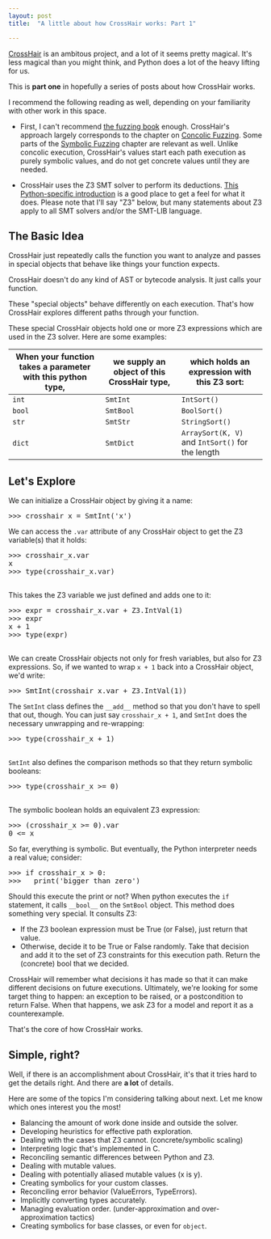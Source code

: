 ```yaml
---
layout: post
title:  "A little about how CrossHair works: Part 1"

---
```


[CrossHair](https://github.com/pschanely/CrossHair) is an ambitous project,
and a lot of it seems pretty magical. It's less magical than you might
think, and Python does a lot of the heavy lifting for us.

This is __part one__ in hopefully a series of posts about how CrossHair works.

I recommend the following reading as well, depending on your familiarity
with other work in this space.

* First, I can't recommend [the fuzzing book](https://www.fuzzingbook.org/)
enough. CrossHair's approach largely corresponds to the chapter on
[Concolic Fuzzing](https://www.fuzzingbook.org/html/ConcolicFuzzer.html).
Some parts of the
[Symbolic Fuzzing](https://www.fuzzingbook.org/html/SymbolicFuzzer.html)
chapter are relevant as well.
Unlike concolic execution, CrossHair's values start each path execution as
purely symbolic values, and do not get concrete values until they are needed.

* CrossHair uses the Z3 SMT solver to perform its deductions.
[This Python-specific introduction](https://www.cs.tau.ac.il/~msagiv/courses/asv/z3py/guide-examples.htm)
is a good place to get a feel for what it does. Please note that I'll say "Z3"
below, but many statements about Z3 apply to all SMT solvers and/or the SMT-LIB
language.

## The Basic Idea

CrossHair just
repeatedly calls the function you want to analyze and passes in special objects
that behave like things your function expects.

CrossHair doesn't do any kind of AST or bytecode analysis. It just calls your
function.

These "special objects" behave differently on each execution. That's how
CrossHair explores different paths through your function.

These special CrossHair objects hold one or more Z3 expressions which are used
in the Z3 solver. Here are some examples:

| When your function takes a parameter with this python type, | we supply an object of this CrossHair type, | which holds an expression with this Z3 sort: |
|-|-|-|
| `int` | `SmtInt` | `IntSort()` |
| `bool` | `SmtBool` | `BoolSort()` |
| `str` | `SmtStr` | `StringSort()` |
| `dict` | `SmtDict` | `ArraySort(K, V)` and `IntSort()` for the length |

## Let's Explore

We can initialize a CrossHair object by giving it a name:
<pre>
>>> crosshair_x = SmtInt('x')
</pre>
We can access the `.var` attribute of any CrossHair object to get
the Z3 variable(s) that it holds:
<pre>
>>> crosshair_x.var
x
>>> type(crosshair_x.var)
<class 'Z3.Z3.ArithRef'>
</pre>

This takes the Z3 variable we just defined and adds one to it:
<pre>
>>> expr = crosshair_x.var + Z3.IntVal(1)
>>> expr
x + 1
>>> type(expr)
<class 'Z3.Z3.ExprRef'>
</pre>

We can create CrossHair objects not only for fresh variables, but
also for Z3 expressions.
So, if we wanted to wrap `x + 1` back into a CrossHair object,
we'd write:
<pre>
>>> SmtInt(crosshair_x.var + Z3.IntVal(1))
</pre>

The `SmtInt` class defines the `__add__` method so that you don't
have to spell that out, though. You can just say `crosshair_x + 1`, and
`SmtInt` does the necessary unwrapping and re-wrapping:

<pre>
>>> type(crosshair_x + 1)
<class 'crosshair.libimpl.builtinslib.SmtInt'>
</pre>

`SmtInt` also defines the comparison methods so that they return symbolic
booleans:

<pre>
>>> type(crosshair_x >= 0)
<class 'crosshair.libimpl.builtinslib.SmtBool'>
</pre>

The symbolic boolean holds an equivalent Z3 expression:
<pre>
>>> (crosshair_x >= 0).var
0 <= x
</pre>

So far, everything is symbolic. But eventually, the Python interpreter
needs a real value; consider:
<pre>
>>> if crosshair_x > 0:
>>>   print('bigger than zero')
</pre>

Should this execute the print or not? When python executes the `if`
statement, it calls `__bool__` on the `SmtBool` object. This method
does something very special. It consults Z3:
* If the Z3 boolean expression must be True (or False), just return
  that value.
* Otherwise, decide it to be True or False randomly. Take that decision
  and add it to the set of Z3 constraints for this execution path.
  Return the (concrete) bool that we decided.

CrossHair will remember what decisions it has made so that
it can make different decisions on future executions. Ultimately,
we're looking for some target thing to happen: an exception to be
raised, or a postcondition to return False. When that happens,
we ask Z3 for a model and report it as a counterexample.

That's the core of how CrossHair works.


## Simple, right?

Well, if there is an accomplishment about CrossHair, it's that it
tries hard to get the details right. And there are __a lot__ of
details.

Here are some of the topics I'm considering talking about next. Let me
know which ones interest you the most!

* Balancing the amount of work done inside and outside the solver.
* Developing heuristics for effective path exploration.
* Dealing with the cases that Z3 cannot. (concrete/symbolic scaling)
* Interpreting logic that's implemented in C.
* Reconciling semantic differences between Python and Z3.
* Dealing with mutable values.
* Dealing with potentially aliased mutable values (x is y).
* Creating symbolics for your custom classes.
* Reconciling error behavior (ValueErrors, TypeErrors).
* Implicitly converting types accurately.
* Managing evaluation order. (under-approximation and over-approximation tactics)
* Creating symbolics for base classes, or even for `object`.

